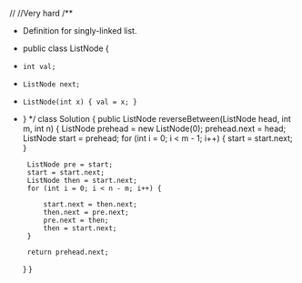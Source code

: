 //
//Very hard
/**
 * Definition for singly-linked list.
 * public class ListNode {
 *     int val;
 *     ListNode next;
 *     ListNode(int x) { val = x; }
 * }
 */
class Solution {
    public ListNode reverseBetween(ListNode head, int m, int n) {
        ListNode prehead = new ListNode(0);
        prehead.next = head;
        ListNode start = prehead;
        for (int i = 0; i < m - 1; i++) {
            start = start.next;
        }
        
        ListNode pre = start;
        start = start.next;
        ListNode then = start.next;
        for (int i = 0; i < n - m; i++) {
            
            start.next = then.next;
            then.next = pre.next;
            pre.next = then;
            then = start.next;
        }

        return prehead.next;
        
        
    }
}
